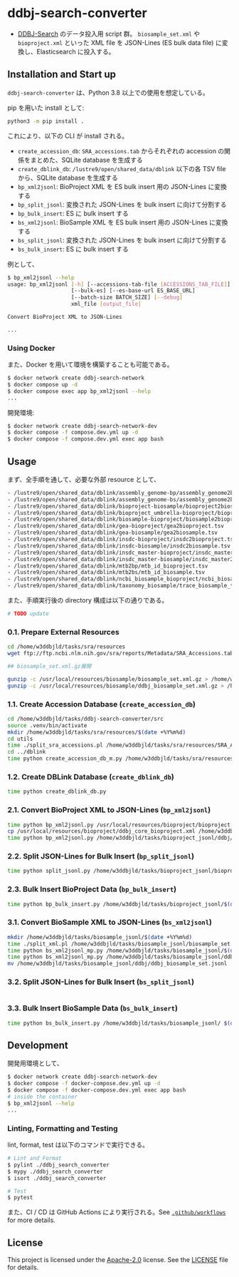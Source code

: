 # ddbj-search-converter

- [DDBJ-Search](https://ddbj.nig.ac.jp) のデータ投入用 script 群。
`biosample_set.xml` や `bioproject.xml` といった XML file を JSON-Lines (ES bulk data file) に変換し、Elasticsearch に投入する。

## Installation and Start up

`ddbj-search-converter` は、Python 3.8 以上での使用を想定している。

pip を用いた install として:

```bash
python3 -m pip install .
```

これにより、以下の CLI が install される。

- `create_accession_db`: `SRA_accessions.tab` からそれぞれの accession の関係をまとめた、SQLite database を生成する
- `create_dblink_db`: `/lustre9/open/shared_data/dblink` 以下の各 TSV file から、SQLite database を生成する
- `bp_xml2jsonl`: BioProject XML を ES bulk insert 用の JSON-Lines に変換する
- `bp_split_jsonl`: 変換された JSON-Lines を bulk insert に向けて分割する
- `bp_bulk_insert`: ES に bulk insert する
- `bs_xml2jsonl`: BioSample XML を ES bulk insert 用の JSON-Lines に変換する
- `bs_split_jsonl`: 変換された JSON-Lines を bulk insert に向けて分割する
- `bs_bulk_insert`: ES に bulk insert する

例として、

```bash
$ bp_xml2jsonl --help
usage: bp_xml2jsonl [-h] [--accessions-tab-file [ACCESSIONS_TAB_FILE]]
                    [--bulk-es] [--es-base-url ES_BASE_URL]
                    [--batch-size BATCH_SIZE] [--debug]
                    xml_file [output_file]

Convert BioProject XML to JSON-Lines

...
```

### Using Docker

また、Docker を用いて環境を構築することも可能である。

```bash
$ docker network create ddbj-search-network
$ docker compose up -d
$ docker compose exec app bp_xml2jsonl --help
...
```

開発環境:

```bash
$ docker network create ddbj-search-network-dev
$ docker compose -f compose.dev.yml up -d
$ docker compose -f compose.dev.yml exec app bash
```

## Usage

まず、全手順を通して、必要な外部 resource として、

```bash
- /lustre9/open/shared_data/dblink/assembly_genome-bp/assembly_genome2bp.tsv
- /lustre9/open/shared_data/dblink/assembly_genome-bs/assembly_genome2bs.tsv
- /lustre9/open/shared_data/dblink/bioproject-biosample/bioproject2biosample.tsv
- /lustre9/open/shared_data/dblink/bioproject_umbrella-bioproject/bioproject_umbrella2bioproject.tsv
- /lustre9/open/shared_data/dblink/biosample-bioproject/biosample2bioproject.tsv
- /lustre9/open/shared_data/dblink/gea-bioproject/gea2bioproject.tsv
- /lustre9/open/shared_data/dblink/gea-biosample/gea2biosample.tsv
- /lustre9/open/shared_data/dblink/insdc-bioproject/insdc2bioproject.tsv
- /lustre9/open/shared_data/dblink/insdc-biosample/insdc2biosample.tsv
- /lustre9/open/shared_data/dblink/insdc_master-bioproject/insdc_master2bioproject.tsv
- /lustre9/open/shared_data/dblink/insdc_master-biosample/insdc_master2biosample.tsv
- /lustre9/open/shared_data/dblink/mtb2bp/mtb_id_bioproject.tsv
- /lustre9/open/shared_data/dblink/mtb2bs/mtb_id_biosample.tsv
- /lustre9/open/shared_data/dblink/ncbi_biosample_bioproject/ncbi_biosample_bioproject.tsv
- /lustre9/open/shared_data/dblink/taxonomy_biosample/trace_biosample_taxon2bs.tsv
```

また、手順実行後の directory 構成は以下の通りである。

```bash
# TODO update
```

### 0.1. Prepare External Resources

```bash
cd /home/w3ddbjld/tasks/sra/resources
wget ftp://ftp.ncbi.nlm.nih.gov/sra/reports/Metadata/SRA_Accessions.tab

## biosample_set.xml.gz展開

gunzip -c /usr/local/resources/biosample/biosample_set.xml.gz > /home/w3ddbjld/tasks/biosample_jsonl/biosample_set.xml
gunzip -c /usr/local/resources/biosample/ddbj_biosample_set.xml.gz > /home/w3ddbjld/tasks/biosample_jsonl/ddbj/ddbj_biosample_set.xml
```

### 1.1. Create Accession Database (`create_accession_db`)

```bash
cd /home/w3ddbjld/tasks/ddbj-search-converter/src
source .venv/bin/activate
mkdir /home/w3ddbjld/tasks/sra/resources/$(date +%Y%m%d)
cd utils
time ./split_sra_accessions.pl /home/w3ddbjld/tasks/sra/resources/SRA_Accessions.tab /home/w3ddbjld/tasks/sra/resources/$(date +%Y%m%d)
cd ../dblink
time python create_accession_db_m.py /home/w3ddbjld/tasks/sra/resources/$(date +%Y%m%d)  /home/w3ddbjld/tasks/sra/resources/sra_accessions.sqlite
```

### 1.2. Create DBLink Database (`create_dblink_db`)

```bash
time python create_dblink_db.py
```

### 2.1. Convert BioProject XML to JSON-Lines (`bp_xml2jsonl`)

```bash
time python bp_xml2jsonl.py /usr/local/resources/bioproject/bioproject.xml /home/w3ddbjld/tasks/bioproject_jsonl/bioproject.jsonl
cp /usr/local/resources/bioproject/ddbj_core_bioproject.xml /home/w3ddbjld/tasks/bioproject_jsonl/ddbj/ddbj_core_bioproject.xml
time python bp_xml2jsonl.py /home/w3ddbjld/tasks/bioproject_jsonl/ddbj/
```

### 2.2. Split JSON-Lines for Bulk Insert (`bp_split_jsonl`)

```bash
time python split_jsonl.py /home/w3ddbjld/tasks/bioproject_jsonl/bioproject.jsonl  /home/w3ddbjld/tasks/bioproject_jsonl
```

### 2.3. Bulk Insert BioProject Data (`bp_bulk_insert`)

```bash
time python bp_bulk_insert.py /home/w3ddbjld/tasks/bioproject_jsonl/$(date -d yesterday +%Y%m%d)  /home/w3ddbjld/tasks/bioproject_jsonl$(date +%Y%m%d)
```

### 3.1. Convert BioSample XML to JSON-Lines (`bs_xml2jsonl`)

```bash
mkdir /home/w3ddbjld/tasks/biosample_jsonl/$(date +%Y%m%d)
time ./split_xml.pl /home/w3ddbjld/tasks/biosample_jsonl/biosample_set.xml /home/w3ddbjld/tasks/biosample_jsonl/$(date +%Y%m%d)
time python bs_xml2jsonl_mp.py /home/w3ddbjld/tasks/biosample_jsonl/$(date +%Y%m%d) /home/w3ddbjld/tasks/biosample_jsonl/$(date +%Y%m%d)
time python bs_xml2jsonl_mp.py /home/w3ddbjld/tasks/biosample_jsonl/ddbj   /home/w3ddbjld/tasks/biosample_jsonl/$(date +%Y%m%d)
mv /home/w3ddbjld/tasks/biosample_jsonl/ddbj/ddbj_biosample_set.jsonl  /home/w3ddbjld/tasks/biosample_jsonl/$(date +%Y%m%d)
```

### 3.2. Split JSON-Lines for Bulk Insert (`bs_split_jsonl`)

```bash

```

### 3.3. Bulk Insert BioSample Data (`bs_bulk_insert`)

```bash
time python bs_bulk_insert.py /home/w3ddbjld/tasks/biosample_jsonl/ $(date -d yesterday +%Y%m%d)  /home/w3ddbjld/tasks/biosample_jsonl/$(date +%Y%m%d)
```

## Development

開発用環境として、

```bash
$ docker network create ddbj-search-network-dev
$ docker compose -f docker-compose.dev.yml up -d
$ docker compose -f docker-compose.dev.yml exec app bash
# inside the container
$ bp_xml2jsonl --help
...
```

### Linting, Formatting and Testing

lint, format, test は以下のコマンドで実行できる。

```bash
# Lint and Format
$ pylint ./ddbj_search_converter
$ mypy ./ddbj_search_converter
$ isort ./ddbj_search_converter

# Test
$ pytest
```

また、CI / CD は GitHub Actions により実行される。See [`.github/workflows`](./.github/workflows) for more details.

## License

This project is licensed under the [Apache-2.0](https://www.apache.org/licenses/LICENSE-2.0) license. See the [LICENSE](./LICENSE) file for details.
